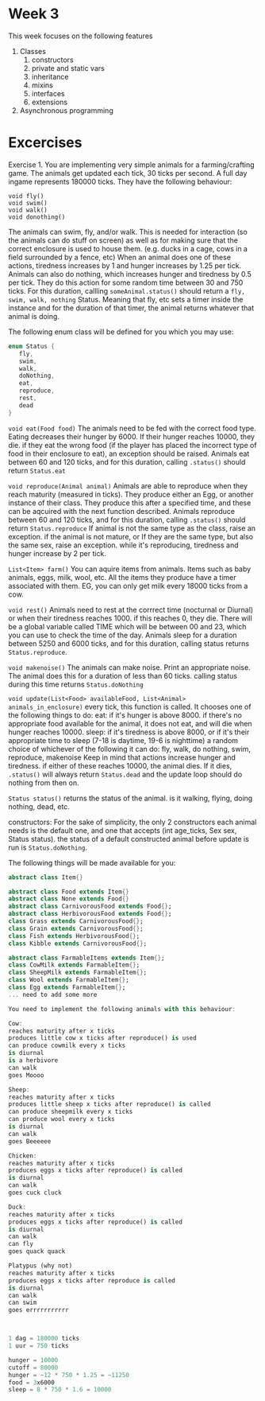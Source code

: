 
# Week 3
This week focuses on the following features
1. Classes
   1. constructors
   2. private and static vars
   3. inheritance
   4. mixins
   5. interfaces
   6. extensions
2. Asynchronous programming


# Excercises
Exercise 1.
You are implementing very simple animals for a farming/crafting game.
The animals get updated each tick, 30 ticks per second.
A full day ingame represents 180000 ticks.
They have the following behaviour:

```
void fly()
void swim()
void walk()
void donothing()
```
The animals can swim, fly, and/or walk. This is needed for interaction (so the animals can do stuff on screen) as well as for making sure that the correct enclosure is used to house them. (e.g. ducks in a cage, cows in a field surrounded by a fence, etc) When an animal does one of these actions, tiredness increases by 1 and hunger increases by 1.25 per tick. Animals can also do nothing, which increases hunger and tiredness by 0.5 per tick.
They do this action for some random time between 30 and 750 ticks. For this duration, callling `someAnimal.status()` should return a `fly, swim, walk, nothing`  Status.
Meaning that fly, etc sets a timer inside the instance and for the duration of that timer, the animal returns whatever that animal is doing.

The following enum class will be defined for you which you may use:
```dart
enum Status {
   fly,
   swim,
   walk,
   doNothing,
   eat,
   reproduce,
   rest,
   dead
}
```

`void eat(Food food)`
The animals need to be fed with the correct food type. Eating decreases their hunger by 6000. If their hunger reaches 10000, they die.
if they eat the wrong food (if the player has placed the incorrect type of food in their enclosure to eat), an exception should be raised.
Animals eat between 60 and 120 ticks, and for this duration, calling `.status()` should return `Status.eat`

`void reproduce(Animal animal)`
Animals are able to reproduce when they reach maturity (measured in ticks). They produce either an Egg, or another instance of their class. They produce this after a specified time, and these can be aqcuired with the next function described.
Animals reproduce between 60 and 120 ticks, and for this duration, calling `.status()` should return `Status.reproduce`
If animal is not the same type as the class, raise an exception. if the animal is not mature, or If they are the same type, but also the same sex, raise an exception.
while it's reproducing, tiredness and hunger increase by 2 per tick.


`List<Item> farm()`
You can aquire items from animals. Items such as baby animals, eggs, milk, wool, etc.
All the items they produce have a timer associated with them. EG, you can only get milk every 18000 ticks from a cow.

`void rest()`
Animals need to rest at the corrrect time (nocturnal or Diurnal) or when their tiredness reaches 1000. if this reaches 0, they die. There will be a global variable called TIME which will be between 00 and 23, which you can use to check the time of the day.
Animals sleep for a duration between 5250 and 6000 ticks, and for this duration, calling status returns `Status.reproduce`.

`void makenoise()`
The animals can make noise. Print an appropriate noise. The animal does this for a duration of less than 60 ticks. calling status during this time returns `Status.doNothing`



`void update(List<Food> availableFood, List<Animal> animals_in_enclosure)`
every tick, this function is called. It chooses one of the following things to do:
eat: if it's hunger is above 8000. if there's no appropriate food available for the animal, it does not eat, and will die when hunger reaches 10000.
sleep: if it's tiredness is above 8000, or if it's their appropriate time to sleep (7-18 is daytime, 19-6 is nighttime)
a random choice of whichever of the following it can do: fly, walk, do nothing, swim, reproduce, makenoise
Keep in mind that actions increase hunger and tiredness. if either of these reaches 10000, the animal dies.
If it dies, `.status()` will always return `Status.dead` and the update loop should do nothing from then on.


`Status status()`
returns the status of the animal. is it walking, flying, doing nothing, dead, etc.

constructors:
For the sake of simplicity, the only 2 constructors each animal needs is the default one, and one that accepts (int age_ticks, Sex sex, Status status).
the status of a default constructed animal before update is run is `Status.doNothing`.


The following things will be made available for you:


```dart
abstract class Item{}

abstract class Food extends Item{}
abstract class None extends Food{}
abstract class CarnivorousFood extends Food{};
abstract class HerbivorousFood extends Food{};
class Grass extends CarnivorousFood{};
class Grain extends CarnivorousFood{};
class Fish extends HerbivorousFood{};
class Kibble extends CarnivorousFood{};

abstract class FarmableItems extends Item{};
class CowMilk extends FarmableItem{};
class SheepMilk extends FarmableItem{};
class Wool extends FarmableItem{};
class Egg extends FarmableItem{};
... need to add some more

You need to implement the following animals with this behaviour:

Cow:
reaches maturity after x ticks
produces little cow x ticks after reproduce() is used
can produce cowmilk every x ticks
is diurnal
is a herbivore
can walk
goes Moooo

Sheep:
reaches maturity after x ticks
produces little sheep x ticks after reproduce() is called
can produce sheepmilk every x ticks
can produce wool every x ticks
is diurnal
can walk
goes Beeeeee

Chicken:
reaches maturity after x ticks
produces eggs x ticks after reproduce() is called
is diurnal
can walk
goes cuck cluck

Duck:
reaches maturity after x ticks
produces eggs x ticks after reproduce() is called
is diurnal
can walk
can fly
goes quack quack

Platypus (why not)
reaches maturity after x ticks
produces eggs x ticks after reproduce is called
is diurnal
can walk
can swim
goes errrrrrrrrrr



1 dag = 180000 ticks
1 uur = 750 ticks

hunger = 10000
cutoff = 80000
hunger = ~12 * 750 * 1.25 = ~11250
food = 3x6000
sleep = 8 * 750 * 1.6 = 10000